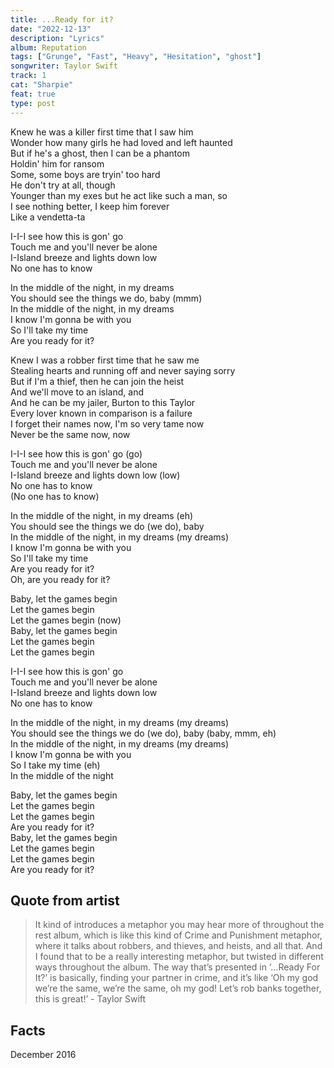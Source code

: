```yaml
---
title: ...Ready for it?
date: "2022-12-13"
description: "Lyrics"
album: Reputation
tags: ["Grunge", "Fast", "Heavy", "Hesitation", "ghost"]
songwriter: Taylor Swift
track: 1
cat: "Sharpie"
feat: true
type: post
---
```


<p className="verse-one">
Knew he was a killer first time that I saw him <br />
Wonder how many girls he had loved and left haunted <br />
But if he's a ghost, then I can be a phantom <br />
Holdin' him for ransom <br />
Some, some boys are tryin' too hard <br />
He don't try at all, though <br />
Younger than my exes but he act like such a man, so <br />
I see nothing better, I keep him forever <br />
Like a vendetta-ta <br />
</p>
<p className="pre-chorus">
I-I-I see how this is gon' go <br />
Touch me and you'll never be alone <br />
I-Island breeze and lights down low <br />
No one has to know <br />
</p>
<p className="chorus">
In the middle of the night, in my dreams <br />
You should see the things we do, baby (mmm) <br />
In the middle of the night, in my dreams <br />
I know I'm gonna be with you <br />
So I'll take my time <br />
Are you ready for it? <br />
</p>
<p className="verse-one">
Knew I was a robber first time that he saw me <br />
Stealing hearts and running off and never saying sorry <br />
But if I'm a thief, then he can join the heist <br />
And we'll move to an island, and <br />
And he can be my jailer, Burton to this Taylor <br />
Every lover known in comparison is a failure <br />
I forget their names now, I'm so very tame now <br />
Never be the same now, now <br />
</p>
<p className="pre-chorus">
I-I-I see how this is gon' go (go) <br />
Touch me and you'll never be alone <br />
I-Island breeze and lights down low (low) <br />
No one has to know <br />
(No one has to know) <br />
</p>
<p className="chorus">
In the middle of the night, in my dreams (eh) <br />
You should see the things we do (we do), baby <br />
In the middle of the night, in my dreams (my dreams) <br />
I know I'm gonna be with you <br />
So I'll take my time <br />
Are you ready for it? <br />
Oh, are you ready for it? <br />
</p>
<p className="outro">
Baby, let the games begin <br />
Let the games begin <br />
Let the games begin (now) <br />
Baby, let the games begin <br />
Let the games begin <br />
Let the games begin <br />
</p>
<p className="pre-chorus">
I-I-I see how this is gon' go <br />
Touch me and you'll never be alone <br />
I-Island breeze and lights down low <br />
No one has to know <br />
</p>
<p className="chorus">
In the middle of the night, in my dreams (my dreams) <br />
You should see the things we do (we do), baby (baby, mmm, eh) <br />
In the middle of the night, in my dreams (my dreams) <br />
I know I'm gonna be with you <br />
So I take my time (eh) <br />
In the middle of the night <br />
</p>
<p className="outro">
Baby, let the games begin <br />
Let the games begin <br />
Let the games begin <br />
Are you ready for it? <br />
Baby, let the games begin <br />
Let the games begin <br />
Let the games begin <br />
Are you ready for it? <br />
</p>

## Quote from artist

<blockquote>
It kind of introduces a metaphor you may hear more of throughout the rest album, which is like this kind of Crime and Punishment metaphor, where it talks about robbers, and thieves, and heists, and all that. And I found that to be a really interesting metaphor, but twisted in different ways throughout the album. The way that’s presented in ‘…Ready For It?’ is basically, finding your partner in crime, and it’s like ‘Oh my god we’re the same, we’re the same, oh my god! Let’s rob banks together, this is great!’ - Taylor Swift
</blockquote>

## Facts

December 2016
